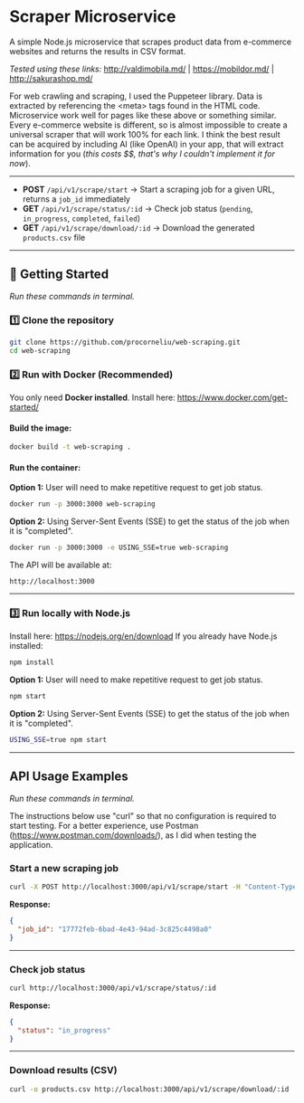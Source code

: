 # Scraper Microservice

A simple Node.js microservice that scrapes product data from e-commerce websites and returns the results in CSV format.

_Tested using these links:_ http://valdimobila.md/ | https://mobildor.md/ | http://sakurashop.md/

For web crawling and scraping, I used the Puppeteer library. Data is extracted by referencing the \<meta> tags found in the HTML code. Microservice work well for pages like these above or something similar. Every e-commerce website is different, so is almost impossible to create a universal scraper that will work 100% for each link. I think the best result can be acquired by including AI (like OpenAI) in your app, that will extract information for you (_this costs $$, that's why I couldn't implement it for now_).

---

- **POST** `/api/v1/scrape/start` → Start a scraping job for a given URL, returns a `job_id` immediately
- **GET** `/api/v1/scrape/status/:id` → Check job status (`pending`, `in_progress`, `completed`, `failed`)
- **GET** `/api/v1/scrape/download/:id` → Download the generated `products.csv` file

---

## 🚀 Getting Started

_Run these commands in terminal._

### 1️⃣ Clone the repository

```bash
git clone https://github.com/procorneliu/web-scraping.git
cd web-scraping
```

### 2️⃣ Run with Docker (Recommended)

You only need **Docker installed**.
Install here: https://www.docker.com/get-started/

#### Build the image:

```bash
docker build -t web-scraping .
```

#### Run the container:

**Option 1:**
User will need to make repetitive request to get job status.

```bash
docker run -p 3000:3000 web-scraping
```

**Option 2:**
Using Server-Sent Events (SSE) to get the status of the job when it is "completed".

```bash
docker run -p 3000:3000 -e USING_SSE=true web-scraping
```

The API will be available at:

```
http://localhost:3000
```

---

### 3️⃣ Run locally with Node.js

Install here: https://nodejs.org/en/download
If you already have Node.js installed:

```bash
npm install
```

**Option 1:**
User will need to make repetitive request to get job status.

```bash
npm start
```

**Option 2:**
Using Server-Sent Events (SSE) to get the status of the job when it is "completed".

```bash
USING_SSE=true npm start
```

---

## API Usage Examples

_Run these commands in terminal._

The instructions below use "curl" so that no configuration is required to start testing.
For a better experience, use Postman (https://www.postman.com/downloads/), as I did when testing the application.

### Start a new scraping job

```bash
curl -X POST http://localhost:3000/api/v1/scrape/start -H "Content-Type: application/json" -d '{"url": "https://sakurashop.md/"}'
```

**Response:**

```json
{
  "job_id": "17772feb-6bad-4e43-94ad-3c825c4498a0"
}
```

---

### Check job status

```bash
curl http://localhost:3000/api/v1/scrape/status/:id
```

**Response:**

```json
{
  "status": "in_progress"
}
```

---

### Download results (CSV)

```bash
curl -o products.csv http://localhost:3000/api/v1/scrape/download/:id
```
